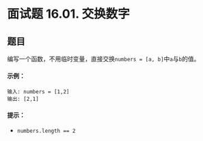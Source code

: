 # 面试题 16.01. 交换数字

## 题目

编写一个函数，不用临时变量，直接交换`numbers = [a, b]`中`a`与`b`的值。

#### 示例：
```
输入: numbers = [1,2]
输出: [2,1]
```
#### 提示：

- `numbers.length == 2`